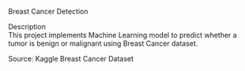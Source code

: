 Breast Cancer Detection

Description  
This project implements Machine Learning model to predict whether a tumor is benign or malignant using Breast Cancer dataset.

Source: Kaggle Breast Cancer Dataset

